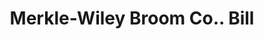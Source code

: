 ---
doi: 10.7916/D8JQ2C0J
date_other: '1902'
date_other_textual: '1902'
form: printed ephemera
genre:
- Invoices
name:
- Merkle-Wiley Broom Co.
object_in_context_url: https://biggert.cul.columbia.edu/items/view/ave_biggert_00264
subject_hierarchical_geographic:
- Paris, Illinois, United States
subject_name:
- Merkle-Wiley Broom Co.
title: Merkle-Wiley Broom Co.. Bill
sort_title: Merkle-Wiley Broom Co.. Bill
call_number: ave_biggert_00264
coordinates:
- 39.611111111111114,-87.69611111111111
pid: ave_biggert_00264
identifiers: ave_biggert_00264
thumbnail: https://derivativo-1.library.columbia.edu/iiif/2/ldpd:344251/full/!256,256/0/native.jpg
permalink: /biggert/ave_biggert_00264/
layout: iiif-image-page
---